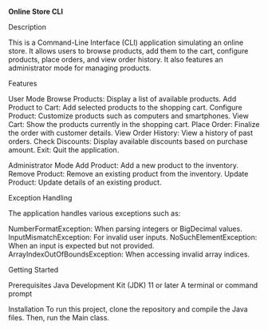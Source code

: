 **Online Store CLI**

Description

This is a Command-Line Interface (CLI) application simulating an online store. It allows users to browse products, add them to the cart, configure products, place orders, and view order history. It also features an administrator mode for managing products.

Features

User Mode
Browse Products: Display a list of available products.
Add Product to Cart: Add selected products to the shopping cart.
Configure Product: Customize products such as computers and smartphones.
View Cart: Show the products currently in the shopping cart.
Place Order: Finalize the order with customer details.
View Order History: View a history of past orders.
Check Discounts: Display available discounts based on purchase amount.
Exit: Quit the application.

Administrator Mode
Add Product: Add a new product to the inventory.
Remove Product: Remove an existing product from the inventory.
Update Product: Update details of an existing product.

Exception Handling

The application handles various exceptions such as:

NumberFormatException: When parsing integers or BigDecimal values.
InputMismatchException: For invalid user inputs.
NoSuchElementException: When an input is expected but not provided.
ArrayIndexOutOfBoundsException: When accessing invalid array indices.


Getting Started

Prerequisites
Java Development Kit (JDK) 11 or later
A terminal or command prompt

Installation
To run this project, clone the repository and compile the Java files. Then, run the Main class.


